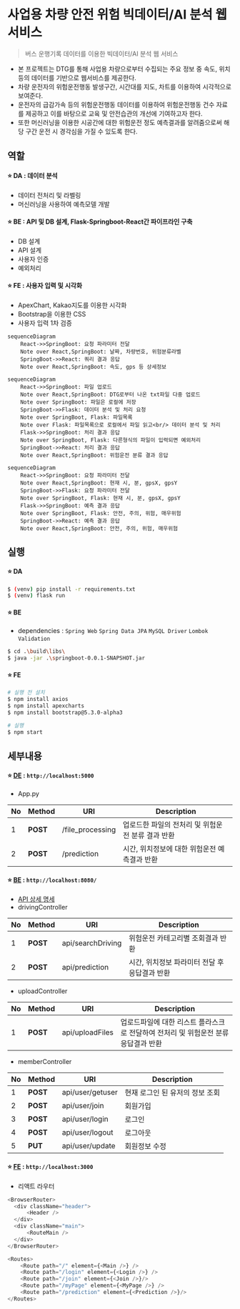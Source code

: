 # 사업용 차량 안전 위험 빅데이터/AI 분석 웹 서비스

> 버스 운행기록 데이터를 이용한 빅데이터/AI 분석 웹 서비스
- 본 프로젝트는 DTG를 통해 사업용 차량으로부터 수집되는 주요 정보 중 속도, 위치 등의 데이터를 기반으로 웹서비스를 제공한다.
- 차량 운전자의 위험운전행동 발생구간, 시간대를 지도, 차트를 이용하여 시각적으로 보여준다.
- 운전자의 급감가속 등의 위험운전행동 데이터를 이용하여 위험운전행동 건수 자료를 제공하고 이를 바탕으로 교육 및 안전습관의 개선에 기여하고자 한다.
- 또한 머신러닝을 이용한 시공간에 대한 위험운전 정도 예측결과를 알려줌으로써 해당 구간 운전 시 경각심을 가질 수 있도록 한다.

## 역할
#### ⭐ DA : 데이터 분석
- 데이터 전처리 및 라벨링
- 머신러닝을 사용하여 예측모델 개발
 
#### ⭐ BE : API 및 DB 설계, Flask-Springboot-React간 파이프라인 구축
- DB 설계
- API 설계
- 사용자 인증
- 예외처리

#### ⭐ FE : 사용자 입력 및 시각화
- ApexChart, Kakao지도를 이용한 시각화
- Bootstrap을 이용한 CSS
- 사용자 입력 1차 검증

```mermaid
sequenceDiagram
    React->>SpringBoot: 요청 파라미터 전달
    Note over React,SpringBoot: 날짜, 차량번호, 위험분류라벨
    SpringBoot->>React: 쿼리 결과 응답
    Note over React,SpringBoot: 속도, gps 등 상세정보
```
```mermaid
sequenceDiagram
    React->>SpringBoot: 파일 업로드
    Note over React,SpringBoot: DTG로부터 나온 txt파일 다중 업로드
    Note over SpringBoot: 파일은 로컬에 저장
    SpringBoot->>Flask: 데이터 분석 및 처리 요청
    Note over SpringBoot, Flask: 파일목록
    Note over Flask: 파일목록으로 로컬에서 파일 읽고<br/> 데이터 분석 및 처리
    Flask->>SpringBoot: 처리 결과 응답
    Note over SpringBoot, Flask: 다른형식의 파일이 입력되면 예외처리
    SpringBoot->>React: 처리 결과 응답
    Note over React,SpringBoot: 위험운전 분류 결과 응답
```

```mermaid
sequenceDiagram
    React->>SpringBoot: 요청 파라미터 전달
    Note over React,SpringBoot: 현재 시, 분, gpsX, gpsY
    SpringBoot->>Flask: 요청 파라미터 전달
    Note over SpringBoot, Flask: 현재 시, 분, gpsX, gpsY
    Flask->>SpringBoot: 예측 결과 응답
    Note over SpringBoot, Flask: 안전, 주의, 위험, 매우위험
    SpringBoot->>React: 예측 결과 응답
    Note over React,SpringBoot: 안전, 주의, 위험, 매우위험
```
## 실행
#### ⭐ DA
```bash
$ (venv) pip install -r requirements.txt
$ (venv) flask run
```

#### ⭐ BE
- dependencies : `Spring Web` `Spring Data JPA` `MySQL Driver` `Lombok` `Validation `
```bash
$ cd .\build\libs\
$ java -jar .\springboot-0.0.1-SNAPSHOT.jar 
```

#### ⭐ FE
```bash
# 실행 전 설치
$ npm install axios
$ npm install apexcharts
$ npm install bootstrap@5.3.0-alpha3

# 실행
$ npm start
```

## 세부내용
#### ⭐ [DE](https://github.com/bm20050/driving-record-analysis-for-web-service/tree/main/flask) : `http://localhost:5000`
- App.py

| **No** | **Method** | **URI**        | **Description**                              |
| ------ | ---------- | -------------- | -------------------------------------------- |
| 1      | **POST**   | /file_processing | 업로드한 파일의 전처리 및 위험운전 분류 결과 반환            |
| 2      | **POST**   | /prediction | 시간, 위치정보에 대한 위험운전 예측결과 반환 |

#### ⭐ [BE](https://github.com/bm20050/driving-record-analysis-for-web-service/tree/main/springboot) : `http://localhost:8080/`
- [API 상세 명세](https://github.com/bm20050/driving-record-analysis-for-web-service/blob/main/springboot/API%EB%AA%85%EC%84%B8_v0.1_20230619.pdf)
- drivingController

| **No** | **Method** | **URI**        | **Description**                              |
| ------ | ---------- | -------------- | -------------------------------------------- |
| 1      | **POST**   | api/searchDriving | 위험운전 카테고리별 조회결과 반환            |
| 2      | **POST**   | api/prediction | 시간, 위치정보 파라미터 전달 후응답결과 반환 |

- uploadController

| **No** | **Method** | **URI**         | **Description**                                              |
| ------ | ---------- | --------------- | ------------------------------------------------------------ |
| 1      | **POST**   | api/uploadFiles | 업로드파일에 대한 리스트 플라스크로 전달하여 전처리 및 위험운전 분류 응답결과 반환 |

- memberController

| **No** | **Method** | **URI**          | **Description**                 |
| ------ | ---------- | ---------------- | ------------------------------- |
| 1      | **POST**   | api/user/getuser | 현재 로그인 된 유저의 정보 조회 |
| 2      | **POST**   | api/user/join    | 회원가입                        |
| 3      | **POST**   | api/user/login   | 로그인                          |
| 4      | **POST**   | api/user/logout  | 로그아웃                        |
| 5      | **PUT**    | api/user/update  | 회원정보 수정                   |

#### ⭐ [FE](https://github.com/bm20050/driving-record-analysis-for-web-service/tree/main/frontend/jupiter_front) : `http://localhost:3000`
- 리액트 라우터
```javascript
<BrowserRouter>
  <div className="header">
      <Header />
  </div>
  <div className="main">
      <RouteMain />
  </div>
</BrowserRouter>
```
```javascript                   
<Routes>
    <Route path="/" element={<Main />} />
    <Route path="/login" element={<Login />} />
    <Route path="/join" element={<Join />}/>
    <Route path="/myPage" element={<MyPage />} />
    <Route path="/prediction" element={<Prediction />}/>
</Routes>
```
